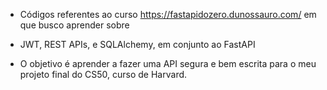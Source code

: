 - Códigos referentes ao curso https://fastapidozero.dunossauro.com/ em que busco aprender sobre
- JWT, REST APIs, e SQLAlchemy, em conjunto ao FastAPI

- O objetivo é aprender a fazer uma API segura e bem escrita para o meu projeto final do CS50, curso de Harvard.
